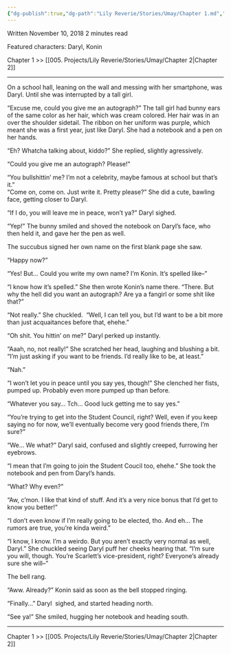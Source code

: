```yaml
---
{"dg-publish":true,"dg-path":"Lily Reverie/Stories/Umay/Chapter 1.md","permalink":"/lily-reverie/stories/umay/chapter-1/","created":"2024-01-20T02:03:27.592-03:00","updated":"2024-01-20T04:21:47.817-03:00"}
---
```


Written November 10, 2018
2 minutes read

Featured characters: Daryl, Konin

Chapter 1 >> [[005. Projects/Lily Reverie/Stories/Umay/Chapter 2\|Chapter 2]]

---

On a school hall, leaning on the wall and messing with her smartphone, was Daryl. Until she was interrupted by a tall girl.

“Excuse me, could you give me an autograph?” The tall girl had bunny ears of the same color as her hair, which was cream colored. Her hair was in an over the shoulder sidetail. The ribbon on her uniform was purple, which meant she was a first year, just like Daryl. She had a notebook and a pen on her hands.

“Eh? Whatcha talking about, kiddo?” She replied, slightly agressively.

“Could you give me an autograph? Please!”

“You bullshittin’ me? I’m not a celebrity, maybe famous at school but that’s it.”  
“Come on, come on. Just write it. Pretty please?” She did a cute, bawling face, getting closer to Daryl.

“If I do, you will leave me in peace, won’t ya?” Daryl sighed.

“Yep!” The bunny smiled and shoved the notebook on Daryl’s face, who then held it, and gave her the pen as well.

The succubus signed her own name on the first blank page she saw.

“Happy now?”

“Yes! But… Could you write my own name? I’m Konin. It’s spelled like–”

“I know how it’s spelled.” She then wrote Konin’s name there. “There. But why the hell did you want an autograph? Are ya a fangirl or some shit like that?”

“Not really.” She chuckled.  “Well, I can tell you, but I’d want to be a bit more than just acquaitances before that, ehehe.”

“Oh shit. You hittin’ on me?” Daryl perked up instantly.

“Aaah, no, not really!” She scratched her head, laughing and blushing a bit. “I’m just asking if you want to be friends. I’d really like to be, at least.”

“Nah.”

“I won’t let you in peace until you say yes, though!” She clenched her fists, pumped up. Probably even more pumped up than before.

“Whatever you say… Tch… Good luck getting me to say yes.”

“You’re trying to get into the Student Council, right? Well, even if you keep saying no for now, we’ll eventually become very good friends there, I’m sure?”

“We… We what?” Daryl said, confused and slightly creeped, furrowing her eyebrows.

“I mean that I’m going to join the Student Coucil too, ehehe.” She took the notebook and pen from Daryl’s hands.

“What? Why even?”

“Aw, c’mon. I like that kind of stuff. And it’s a very nice bonus that I’d get to know you better!”

“I don’t even know if I’m really going to be elected, tho. And eh… The rumors are true, you’re kinda weird.”

“I know, I know. I’m a weirdo. But you aren’t exactly very normal as well, Daryl.” She chuckled seeing Daryl puff her cheeks hearing that. “I’m sure you will, though. You’re Scarlett’s vice-president, right? Everyone’s already sure she will–”

The bell rang.

“Aww. Already?” Konin said as soon as the bell stopped ringing.

“Finally…” Daryl  sighed, and started heading north.

“See ya!” She smiled, hugging her notebook and heading south.

---

Chapter 1 >> [[005. Projects/Lily Reverie/Stories/Umay/Chapter 2\|Chapter 2]]
